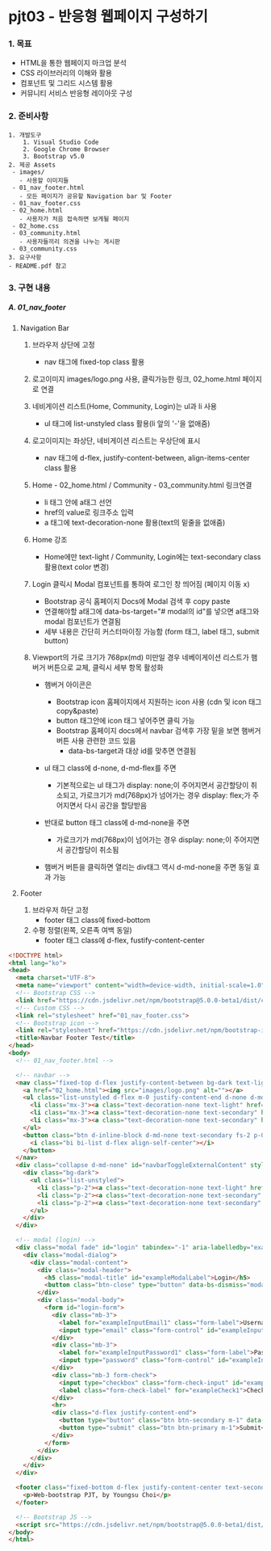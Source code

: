 # pjt03 - 반응형 웹페이지 구성하기



### 1. 목표

- HTML을 통한 웹페이지 마크업 분석
- CSS 라이브러리의 이해와 활용
- 컴포넌트 및 그리드 시스템 활용
- 커뮤니티 서비스 반응형 레이아웃 구성



### 2. 준비사항

 	1. 개발도구
      	1. Visual Studio Code
      	2. Google Chrome Browser
      	3. Bootstrap v5.0
 	2. 제공 Assets
     - images/
       - 사용할 이미지들
     - 01_nav_footer.html
       - 모든 페이지가 공유할 Navigation bar 및 Footer
     - 01_nav_footer.css
     - 02_home.html
       - 사용자가 처음 접속하면 보게될 페이지
     - 02_home.css
     - 03_community.html
       - 사용자들끼리 의견을 나누는 게시판
     - 03_community.css
	3. 요구사항
    - README.pdf 참고



### 3. 구현 내용

##### A. 01_nav_footer

1. Navigation Bar

   1. 브라우저 상단에 고정

      - nav 태그에 fixed-top class 활용

   2. 로고이미지 images/logo.png 사용, 클릭가능한 링크, 02_home.html 페이지로 연결

   3. 네비게이션 리스트(Home, Community, Login)는 ul과 li 사용

      - ul 태그에 list-unstyled  class 활용(li 앞의 '-'을 없애줌)

   4. 로고이미지는 좌상단, 네비게이션 리스트는 우상단에 표시

      - nav 태그에 d-flex, justify-content-between, align-items-center class 활용

   5. Home - 02_home.html / Community - 03_community.html 링크연결

      - li 태그 안에 a태그 선언
      - href의 value로 링크주소 입력
      - a 태그에 text-decoration-none 활용(text의 밑줄을 없애줌)

   6. Home 강조

      - Home에만 text-light / Community, Login에는 text-secondary class 활용(text color 변경)

   7. Login 클릭시 Modal 컴포넌트를 통하여 로그인 창 띄어짐 (페이지 이동 x)

      - Bootstrap 공식 홈페이지 Docs에 Modal 검색 후 copy paste
      - 연결해야할 a태그에 data-bs-target="# modal의 id"를 넣으면 a태그와 modal 컴포넌트가 연결됨
      - 세부 내용은 간단히 커스터마이징 가능함 (form 태그, label 태그, submit button)

   8. Viewport의 가로 크기가 768px(md) 미만일 경우 네베이게이션 리스트가 햄버거 버튼으로 교체, 클릭시 세부 항목 활성화

      - 햄버거 아이콘은
        - Bootstrap icon 홈페이지에서 지원하는 icon 사용 (cdn 및 icon 태그 copy&paste)
        - button 태그안에 icon 태그 넣어주면 클릭 가능
        - Bootstrap 홈페이지 docs에서 navbar 검색후 가장 밑을 보면 햄버거 버튼 사용 관련한 코드 있음
          - data-bs-target과 대상 id를 맞추면 연결됨

      - ul 태그 class에 d-none, d-md-flex를 주면
        - 기본적으로는 ul 태그가 display: none;이 주어지면서 공간할당이 취소되고, 가로크기가 md(768px)가 넘어가는 경우 display: flex;가 주어지면서 다시 공간을 할당받음
      - 반대로 button 태그 class에 d-md-none을 주면
        - 가로크기가 md(768px)이 넘어가는 경우 display: none;이 주어지면서 공간할당이 취소됨
      - 햄버거 버튼을 클릭하면 열리는 div태그 역시 d-md-none을 주면 동일 효과 가능

1. Footer
   1. 브라우저 하단 고정
      - footer 태그 class에 fixed-bottom
   2. 수평 정렬(왼쪽, 오른족 여백 동일)
      - footer 태그 class에 d-flex, fustify-content-center

```html
<!DOCTYPE html>
<html lang="ko">
<head>
  <meta charset="UTF-8">
  <meta name="viewport" content="width=device-width, initial-scale=1.0">
  <!-- Bootstrap CSS -->
  <link href="https://cdn.jsdelivr.net/npm/bootstrap@5.0.0-beta1/dist/css/bootstrap.min.css" rel="stylesheet" integrity="sha384-giJF6kkoqNQ00vy+HMDP7azOuL0xtbfIcaT9wjKHr8RbDVddVHyTfAAsrekwKmP1" crossorigin="anonymous">
  <!-- Custom CSS -->
  <link rel="stylesheet" href="01_nav_footer.css">
  <!-- Bootstrap icon -->
  <link rel="stylesheet" href="https://cdn.jsdelivr.net/npm/bootstrap-icons@1.3.0/font/bootstrap-icons.css">
  <title>Navbar Footer Test</title>
</head>
<body>
  <!-- 01_nav_footer.html -->

  <!-- navbar -->
  <nav class="fixed-top d-flex justify-content-between bg-dark text-light align-items-center px-2 py-2">
    <a href="02_home.html"><img src="images/logo.png" alt=""></a>
    <ul class="list-unstyled d-flex m-0 justify-content-end d-none d-md-flex">
      <li class="mx-3"><a class="text-decoration-none text-light" href="02_home.html">Home</a></li>
      <li class="mx-3"><a class="text-decoration-none text-secondary" href="03_community.html">Community</a></li>
      <li class="mx-3"><a class="text-decoration-none text-secondary" href="#" data-bs-toggle="modal" data-bs-target="#login">Login</a></li>
    </ul>
    <button class="btn d-inline-block d-md-none text-secondary fs-2 p-0 m-0" data-bs-toggle="collapse" data-bs-target="#navbarToggleExternalContent" aria-controls="navbarToggleExternalContent" aria-expanded="false" aria-label="Toggle navigation">
      <i class="bi bi-list d-flex align-self-center"></i>
    </button>
  </nav>
  <div class="collapse d-md-none" id="navbarToggleExternalContent" style="margin-top: 50px;">
    <div class="bg-dark">
      <ul class="list-unstyled">
        <li class="p-2"><a class="text-decoration-none text-light" href="02_home.html">Home</a></li>
        <li class="p-2"><a class="text-decoration-none text-secondary" href="03_community.html">Community</a></li>
        <li class="p-2"><a class="text-decoration-none text-secondary" href="#" data-bs-toggle="modal" data-bs-target="#login">Login</a></li>
      </ul>
    </div>
  </div>

  <!-- modal (login) -->
  <div class="modal fade" id="login" tabindex="-1" aria-labelledby="exampleModalLabel" aria-hidden="true">
    <div class="modal-dialog">
      <div class="modal-content">
        <div class="modal-header">
          <h5 class="modal-title" id="exampleModalLabel">Login</h5>
          <button class="btn-close" type="button" data-bs-dismiss="modal" aria-label="Close"></button>
        </div>
        <div class="modal-body">
          <form id="login-form">
            <div class="mb-3">
              <label for="exampleInputEmail1" class="form-label">Username</label>
              <input type="email" class="form-control" id="exampleInputEmail1" aria-describedby="emailHelp">
            </div>
            <div class="mb-3">
              <label for="exampleInputPassword1" class="form-label">Password</label>
              <input type="password" class="form-control" id="exampleInputPassword1">
            </div>
            <div class="mb-3 form-check">
              <input type="checkbox" class="form-check-input" id="exampleCheck1">
              <label class="form-check-label" for="exampleCheck1">Check me out</label>
            </div>
            <hr>
            <div class="d-flex justify-content-end">
              <button type="button" class="btn btn-secondary m-1" data-bs-dismiss="modal">Close</button>
              <button type="submit" class="btn btn-primary m-1">Submit</button>
            </div>
          </form>
        </div>
      </div>
    </div>
  </div>

  <footer class="fixed-bottom d-flex justify-content-center text-secondary">
    <p>Web-bootstrap PJT, by Youngsu Choi</p>
  </footer>

  <!-- Bootstrap JS -->
  <script src="https://cdn.jsdelivr.net/npm/bootstrap@5.0.0-beta1/dist/js/bootstrap.bundle.min.js" integrity="sha384-ygbV9kiqUc6oa4msXn9868pTtWMgiQaeYH7/t7LECLbyPA2x65Kgf80OJFdroafW" crossorigin="anonymous"></script>
</body>
</html>

```

